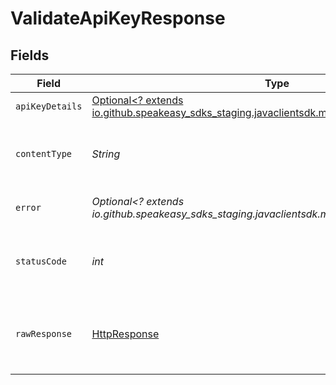 # ValidateApiKeyResponse


## Fields

| Field                                                                                                                                  | Type                                                                                                                                   | Required                                                                                                                               | Description                                                                                                                            |
| -------------------------------------------------------------------------------------------------------------------------------------- | -------------------------------------------------------------------------------------------------------------------------------------- | -------------------------------------------------------------------------------------------------------------------------------------- | -------------------------------------------------------------------------------------------------------------------------------------- |
| `apiKeyDetails`                                                                                                                        | [Optional<? extends io.github.speakeasy_sdks_staging.javaclientsdk.models.shared.ApiKeyDetails>](../../models/shared/ApiKeyDetails.md) | :heavy_minus_sign:                                                                                                                     | OK                                                                                                                                     |
| `contentType`                                                                                                                          | *String*                                                                                                                               | :heavy_check_mark:                                                                                                                     | HTTP response content type for this operation                                                                                          |
| `error`                                                                                                                                | *Optional<? extends io.github.speakeasy_sdks_staging.javaclientsdk.models.errors.Error>*                                               | :heavy_minus_sign:                                                                                                                     | Default error response                                                                                                                 |
| `statusCode`                                                                                                                           | *int*                                                                                                                                  | :heavy_check_mark:                                                                                                                     | HTTP response status code for this operation                                                                                           |
| `rawResponse`                                                                                                                          | [HttpResponse<InputStream>](https://docs.oracle.com/en/java/javase/11/docs/api/java.net.http/java/net/http/HttpResponse.html)          | :heavy_check_mark:                                                                                                                     | Raw HTTP response; suitable for custom response parsing                                                                                |
